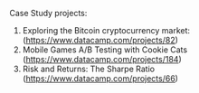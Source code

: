 Case Study projects:
1. Exploring the Bitcoin cryptocurrency market: (https://www.datacamp.com/projects/82)
2. Mobile Games A/B Testing with Cookie Cats (https://www.datacamp.com/projects/184)
3. Risk and Returns: The Sharpe Ratio (https://www.datacamp.com/projects/66)
